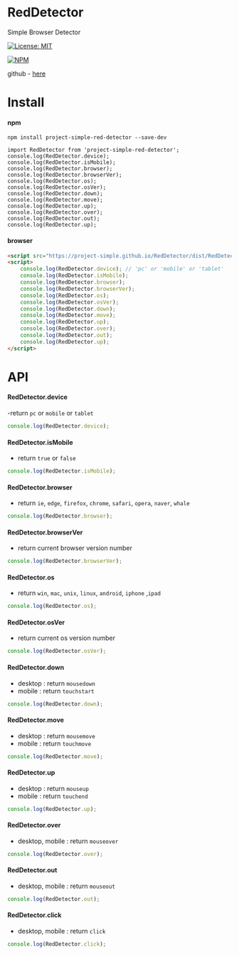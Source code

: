 # RedDetector
Simple Browser Detector

[![License: MIT](https://img.shields.io/badge/License-MIT-yellow.svg)](https://opensource.org/licenses/MIT)

[![NPM](https://nodei.co/npm/project-simple-red-detector.png)](https://npmjs.org/package/project-simple-red-detector)

github - [here](https://github.com/project-simple/RedDetector)

# Install 
#### npm 
```npm
npm install project-simple-red-detector --save-dev
```
```
import RedDetector from 'project-simple-red-detector';
console.log(RedDetector.device);
console.log(RedDetector.isMobile);
console.log(RedDetector.browser);
console.log(RedDetector.browserVer);
console.log(RedDetector.os);
console.log(RedDetector.osVer);
console.log(RedDetector.down);
console.log(RedDetector.move);
console.log(RedDetector.up);
console.log(RedDetector.over);
console.log(RedDetector.out);
console.log(RedDetector.up);
```
#### browser
```html
<script src="https://project-simple.github.io/RedDetector/dist/RedDetector.js"></script>
<script>
    console.log(RedDetector.device); // 'pc' or 'mobile' or 'tablet' 
    console.log(RedDetector.isMobile);
    console.log(RedDetector.browser);
    console.log(RedDetector.browserVer);
    console.log(RedDetector.os);
    console.log(RedDetector.osVer);
    console.log(RedDetector.down);
    console.log(RedDetector.move);
    console.log(RedDetector.up);
    console.log(RedDetector.over);
    console.log(RedDetector.out);
    console.log(RedDetector.up);
</script>
```


# API

#### RedDetector.device
-return ```pc``` or ```mobile``` or ```tablet```
```javascript
console.log(RedDetector.device);
```

#### RedDetector.isMobile
- return ```true``` or ```false```
```javascript
console.log(RedDetector.isMobile);
```

#### RedDetector.browser
- return ```ie```, ```edge```, ```firefox```, ```chrome```, ```safari```, ```opera```, ```naver```, ```whale```
```javascript
console.log(RedDetector.browser);
```

#### RedDetector.browserVer
- return current browser version number
```javascript
console.log(RedDetector.browserVer);
```

#### RedDetector.os
- return ```win```, ```mac```, ```unix```, ```linux```, ```android```, ```iphone``` ,```ipad```
```javascript
console.log(RedDetector.os);
```

#### RedDetector.osVer
- return current os version number
```javascript
console.log(RedDetector.osVer);
```


#### RedDetector.down
- desktop : return ```mousedown```
- mobile : return ```touchstart```
```javascript
console.log(RedDetector.down);
```

#### RedDetector.move
- desktop : return ```mousemove```
- mobile : return ```touchmove```
```javascript
console.log(RedDetector.move);
```

#### RedDetector.up
- desktop : return ```mouseup```
- mobile : return ```touchend```
```javascript
console.log(RedDetector.up);
```


#### RedDetector.over
- desktop, mobile : return ```mouseover```
```javascript
console.log(RedDetector.over);
```

#### RedDetector.out
- desktop, mobile : return ```mouseout```
```javascript
console.log(RedDetector.out);
```

#### RedDetector.click
- desktop, mobile : return ```click```
```javascript
console.log(RedDetector.click);
```